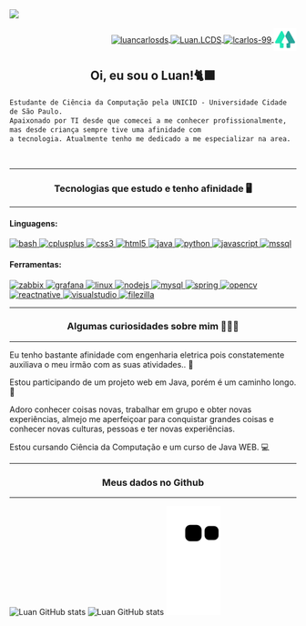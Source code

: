 <!DOCTYPE html>
<html lang="pt-BR" data-color-mode="auto" data-light-theme="dark" data-dark-theme="dark_high_contrast"><head>
<meta name="viewport" content="width=device-width">
<img src="http://clubedosgeeks.com.br/wp-content/uploads/2016/01/dormrm.gif">
 <p align="right"> <a href="https://linkedin.com/in/luancarlosds" target="blank"><img align="center" src="https://raw.githubusercontent.com/rahuldkjain/github-profile-readme-generator/master/src/images/icons/Social/linked-in-alt.svg" alt="luancarlosds" height="30" width="40" </a>
<a href="https://www.facebook.com/Luan.LCDS" target="blank"><img align="center" src="https://cdn.jsdelivr.net/gh/devicons/devicon/icons/facebook/facebook-plain.svg" alt="Luan.LCDS" height="40" width="40"  </a>
<a href="https://open.spotify.com/user/lcarlos-99" target="blank"><img align="center" src="https://raw.githubusercontent.com/rahuldkjain/github-profile-readme-generator/master/src/images/icons/Social/spotify.svg" alt="lcarlos-99" height="40" width="40"</a>
<a href="https://linktr.ee/luancs1" target="blank"><img align="center" src="https://raw.githubusercontent.com/LuanCS1/ProcessamentoDImagens/main/icons8-linktree.svg" alt="luancs1" height="40" width="40" /></a>
 
<h2 align="center"><b>Oi, eu sou o Luan!🐈‍⬛ </b></h2></p> 
<pre><code>Estudante de Ciência da Computação pela UNICID - Universidade Cidade de São Paulo. 
Apaixonado por TI desde que comecei a me conhecer profissionalmente, mas desde criança sempre tive uma afinidade com 
a tecnologia. Atualmente tenho me dedicado a me especializar na area. </code></pre><br>
<hr>
<h3 align="center">Tecnologias que estudo e tenho afinidade 🖥️</h3> <hr>
<h4 align="left">Linguagens:  </h4>
<div align="left">  
  <a href="https://www.gnu.org/software/bash/" target="_blank" rel="noreferrer"> <img src="https://cdn.jsdelivr.net/gh/devicons/devicon/icons/bash/bash-original.svg" alt="bash" width="40" height="40" /> </a>
 <a href="https://www.w3schools.com/cpp/" target="_blank" rel="noreferrer"> 
  <img src="https://cdn.jsdelivr.net/gh/devicons/devicon/icons/cplusplus/cplusplus-plain.svg" alt="cplusplus" width="40" height="40"/> </a>
  <a href="https://www.w3schools.com/css/" target="_blank" rel="noreferrer"> <img src="https://cdn.jsdelivr.net/gh/devicons/devicon/icons/css3/css3-plain-wordmark.svg" alt="css3" width="40" height="40"/> </a>
 <a href="https://www.w3.org/html/" target="_blank" rel="noreferrer"> <img src="https://cdn.jsdelivr.net/gh/devicons/devicon/icons/html5/html5-plain-wordmark.svg" alt="html5" width="40" height="40"/> </a>
 <a href="https://www.java.com" target="_blank" rel="noreferrer"> <img src="https://cdn.jsdelivr.net/gh/devicons/devicon/icons/java/java-original-wordmark.svg" alt="java" width="40" height="40"/> </a>
  <a href="https://www.python.org" target="_blank" rel="noreferrer"> <img src="https://cdn.jsdelivr.net/gh/devicons/devicon/icons/python/python-original-wordmark.svg" alt="python" width="40" height="40"/> </a> 
  <a href="https://developer.mozilla.org/en-US/docs/Web/JavaScript" target="_blank" rel="noreferrer"> <img src="https://cdn.jsdelivr.net/gh/devicons/devicon/icons/javascript/javascript-plain.svg" alt="javascript" width="40" height="40"/> </a>
 <a href="https://www.microsoft.com/en-us/sql-server" target="_blank" rel="noreferrer"> <img src="https://cdn.jsdelivr.net/gh/devicons/devicon/icons/microsoftsqlserver/microsoftsqlserver-plain-wordmark.svg" alt="mssql" width="40" height="40"/> </a> 

</div>
 <h4 align="left">Ferramentas:</h4>
 <div align="left"> <a href="https://www.zabbix.com/" target="_blank" rel="noreferrer"> <img src="https://cdn.icon-icons.com/icons2/2699/PNG/512/zabbix_logo_icon_167937.png" alt="zabbix" width="40" height="40"/> </a>
 <a href="https://grafana.com" target="_blank" rel="noreferrer"> <img src="https://cdn.jsdelivr.net/gh/devicons/devicon/icons/grafana/grafana-original-wordmark.svg" alt="grafana" width="40" height="40"/> </a>
  <a href="https://www.linux.org/" target="_blank" rel="noreferrer"> <img src="https://cdn.jsdelivr.net/gh/devicons/devicon/icons/linux/linux-original.svg" alt="linux" width="40" height="40"/> </a>
  <a href="https://nodejs.org" target="_blank" rel="noreferrer"> <img src="https://cdn.jsdelivr.net/gh/devicons/devicon/icons/nodejs/nodejs-plain.svg" alt="nodejs" width="40" height="40"/> </a> 
   <a href="https://www.mysql.com/" target="_blank" rel="noreferrer"> <img src="https://cdn.jsdelivr.net/gh/devicons/devicon/icons/mysql/mysql-original-wordmark.svg" alt="mysql" width="40" height="40"/> </a>
   <a href="https://spring.io/" target="_blank" rel="noreferrer"> <img src="https://cdn.jsdelivr.net/gh/devicons/devicon/icons/spring/spring-original-wordmark.svg" alt="spring" width="40" height="40"/> </a> 
   <a href="https://opencv.org/" target="_blank" rel="noreferrer"> <img src="https://cdn.jsdelivr.net/gh/devicons/devicon/icons/opencv/opencv-original-wordmark.svg" alt="opencv" width="40" height="40"/> </a> 
   <a href="https://reactnative.dev/" target="_blank" rel="noreferrer"> <img src="https://cdn.jsdelivr.net/gh/devicons/devicon/icons/react/react-original-wordmark.svg" alt="reactnative" width="40" height="40"/> 
     <a href="https://www.linux.org/" target="_blank" rel="noreferrer"> <img src="https://cdn.jsdelivr.net/gh/devicons/devicon/icons/vscode/vscode-original-wordmark.svg" alt="visualstudio" width="40" height="40"/> </a>
       <a href="https://www.linux.org/" target="_blank" rel="noreferrer"> <img src="https://cdn.jsdelivr.net/gh/devicons/devicon/icons/filezilla/filezilla-plain.svg" alt="filezilla" width="40" height="40"/> </a>
 </div> <hr> 
 <h3 align="center">Algumas curiosidades sobre mim 👨🏻‍💻</h3>  <hr>
Eu tenho bastante afinidade com engenharia eletrica pois constatemente auxiliava o meu irmão com as suas atividades.. 🔗

Estou participando de um projeto web em Java, porém é um caminho longo. 🔗

Adoro conhecer coisas novas, trabalhar em grupo e obter novas experiências, almejo me aperfeiçoar para conquistar grandes coisas e conhecer novas culturas, pessoas e ter novas experiências.

Estou cursando Ciência da Computação e um curso de Java WEB. 💻
<hr> 
<h3 align="center"> Meus dados no Github</h3> <hr>

![Luan GitHub stats](https://github-readme-stats.vercel.app/api?username=LuanCS1&show_icons=true&count_private=true&theme=radical)
![Luan GitHub stats](https://github-readme-stats.vercel.app/api/top-langs/?username=LuanCS1&show_icons=true&count_private=true&theme=radical&width=40&height=40)
![Snake animation](https://github.com/LuanCS1/LuanCS1/blob/output/github-contribution-grid-snake.svg)

